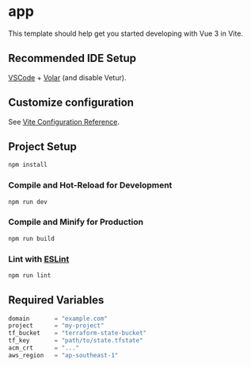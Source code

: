 # app

This template should help get you started developing with Vue 3 in Vite.

## Recommended IDE Setup

[VSCode](https://code.visualstudio.com/) + [Volar](https://marketplace.visualstudio.com/items?itemName=Vue.volar) (and disable Vetur).
## Customize configuration

See [Vite Configuration Reference](https://vite.dev/config/).

## Project Setup

```sh
npm install
```

### Compile and Hot-Reload for Development

```sh
npm run dev
```

### Compile and Minify for Production

```sh
npm run build
```

### Lint with [ESLint](https://eslint.org/)

```sh
npm run lint
```

## Required Variables
```terraform
domain       = "example.com"
project      = "my-project"
tf_bucket    = "terraform-state-bucket"
tf_key       = "path/to/state.tfstate"
acm_crt      = "..."
aws_region   = "ap-southeast-1"
```